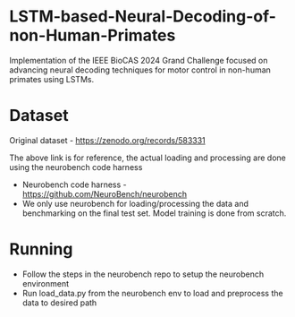 # LSTM-based-Neural-Decoding-of-non-Human-Primates
Implementation of the IEEE BioCAS 2024 Grand Challenge focused on advancing neural decoding techniques for motor control in non-human primates using LSTMs.

# Dataset
Original dataset - https://zenodo.org/records/583331

The above link is for reference, the actual loading and processing are done using the neurobench code harness
- Neurobench code harness - https://github.com/NeuroBench/neurobench
- We only use neurobench for loading/processing the data and benchmarking on the final test set. Model training is done from scratch.

# Running 
- Follow the steps in the neurobench repo to setup the neurobench environment
- Run load_data.py from the neurobench env to load and preprocess the data to desired path
